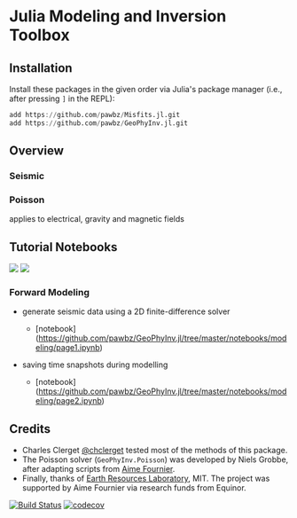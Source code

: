 # Julia Modeling and Inversion Toolbox

## Installation
Install these packages in the given order via Julia's package manager (i.e., after pressing `]` in the REPL):
```julia
add https://github.com/pawbz/Misfits.jl.git
add https://github.com/pawbz/GeoPhyInv.jl.git
```
## Overview
### Seismic

### Poisson
applies to electrical, gravity and magnetic fields

## Tutorial Notebooks

[![](https://img.shields.io/badge/docs-stable-blue.svg)](https://pawbz.github.io/GeoPhyInv.jl/stable)
[![](https://img.shields.io/badge/docs-dev-blue.svg)](https://pawbz.github.io/GeoPhyInv.jl/dev)

### Forward Modeling
* generate seismic data using a 2D finite-difference solver
  * [notebook] (https://github.com/pawbz/GeoPhyInv.jl/tree/master/notebooks/modeling/page1.ipynb)


* saving time snapshots during modelling
  * [notebook] (https://github.com/pawbz/GeoPhyInv.jl/tree/master/notebooks/modeling/page2.ipynb)

## Credits
* Charles Clerget [@chclerget](https://github.com/chclerget) tested most of the methods of this package.
* The Poisson solver (`GeoPhyInv.Poisson`) was developed by Niels Grobbe, after adapting scripts from [Aime Fournier](https://erlweb.mit.edu/users/aimemitedu).
* Finally, thanks of [Earth Resources Laboratory](https://erlweb.mit.edu), MIT. The project was supported by Aime Fournier via research funds from Equinor.


[![Build Status](https://travis-ci.org/pawbz/GeoPhyInv.jl.svg?branch=master)](https://travis-ci.org/pawbz/GeoPhyInv.jl)
[![codecov](https://codecov.io/gh/pawbz/GeoPhyInv.jl/branch/master/graph/badge.svg)](https://codecov.io/gh/pawbz/GeoPhyInv.jl)
